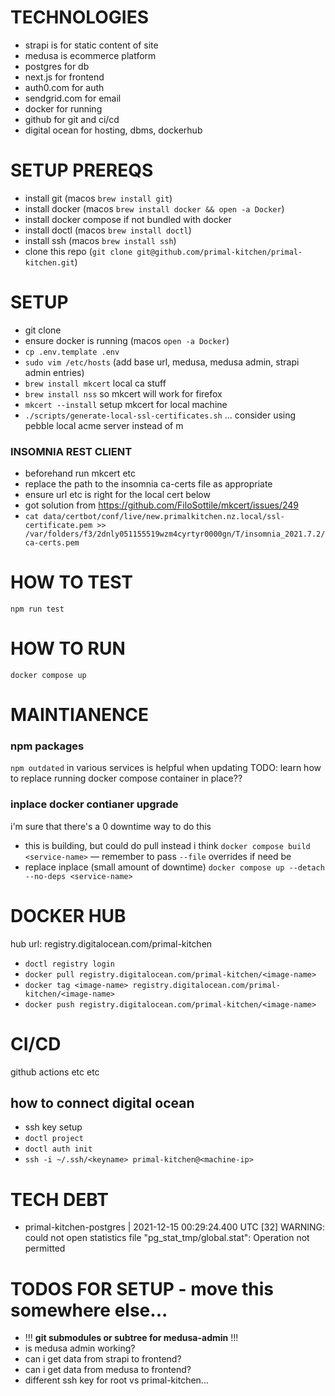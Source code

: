 # TECHNOLOGIES
- strapi is for static content of site
- medusa is ecommerce platform
- postgres for db
- next.js for frontend
- auth0.com for auth
- sendgrid.com for email
- docker for running
- github for git and ci/cd
- digital ocean for hosting, dbms, dockerhub

# SETUP PREREQS
- install git (macos `brew install git`)
- install docker (macos `brew install docker && open -a Docker`)
- install docker compose if not bundled with docker
- install doctl (macos `brew install doctl`)
- install ssh (macos `brew install ssh`)
- clone this repo (`git clone git@github.com/primal-kitchen/primal-kitchen.git`)

# SETUP
- git clone
- ensure docker is running (macos `open -a Docker`) 
- `cp .env.template .env`
- `sudo vim /etc/hosts` (add base url, medusa, medusa admin, strapi admin entries)
- `brew install mkcert` local ca stuff
- `brew install nss` so mkcert will work for firefox
- `mkcert --install` setup mkcert for local machine
- `./scripts/generate-local-ssl-certificates.sh`
... consider using pebble local acme server instead of m

### INSOMNIA REST CLIENT
- beforehand run mkcert etc
- replace the path to the insomnia ca-certs file as appropriate
- ensure url etc is right for the local cert below
- got solution from https://github.com/FiloSottile/mkcert/issues/249
- `cat data/certbot/conf/live/new.primalkitchen.nz.local/ssl-certificate.pem >> /var/folders/f3/2dnly051155519wzm4cyrtyr0000gn/T/insomnia_2021.7.2/ca-certs.pem`

# HOW TO TEST
`npm run test`

# HOW TO RUN
`docker compose up`

# MAINTIANENCE
### npm packages
`npm outdated` in various services is helpful when updating
TODO: learn how to replace running docker compose container in place??
### inplace docker contianer upgrade
i'm sure that there's a 0 downtime way to do this
- this is building, but could do pull instead i think `docker compose build <service-name>` — remember to pass `--file` overrides if need be
- replace inplace (small amount of downtime) `docker compose up --detach --no-deps <service-name>`

# DOCKER HUB
hub url: registry.digitalocean.com/primal-kitchen
- `doctl registry login`
- `docker pull registry.digitalocean.com/primal-kitchen/<image-name>`
- `docker tag <image-name> registry.digitalocean.com/primal-kitchen/<image-name>`
- `docker push registry.digitalocean.com/primal-kitchen/<image-name>`

# CI/CD
github actions etc etc
## how to connect digital ocean
- ssh key setup
- `doctl project`
- `doctl auth init`
- `ssh -i ~/.ssh/<keyname> primal-kitchen@<machine-ip>`

# TECH DEBT
- primal-kitchen-postgres | 2021-12-15 00:29:24.400 UTC [32] WARNING:  could not open statistics file "pg_stat_tmp/global.stat": Operation not permitted

# TODOS FOR SETUP - move this somewhere else...
- !!! **git submodules or subtree for medusa-admin** !!!
- is medusa admin working?
- can i get data from strapi to frontend?
- can i get data from medusa to frontend?
- different ssh key for root vs primal-kitchen...
